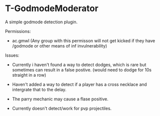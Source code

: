 # T-GodmodeModerator
A simple godmode detection plugin. 

Permissions:

- ac.gmwl
(Any group with this permisson will not get kicked if they have /godmode or other means of inf invulnerability)

Issues:

- Currently i haven't found a way to detect dodges, which is rare but sometimes can result in a false postive. (would need to dodge for 10s straight in a row)

- Haven't added a way to detect if a player has a cross necklace and intergrate that to the delay.

- The parry mechanic may cause a flase positive.

- Currently doesn't detect/work for pvp projectiles.
